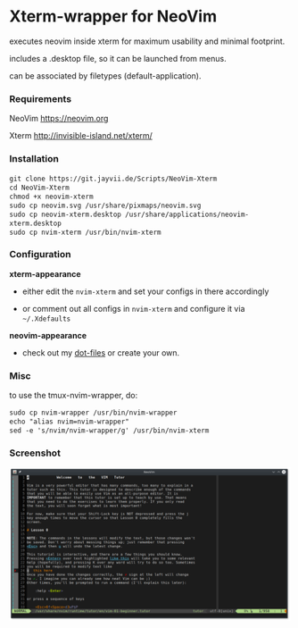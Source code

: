 # Xterm-wrapper for NeoVim

executes neovim inside xterm for maximum usability and minimal footprint.

includes a .desktop file, so it can be launched from menus.

can be associated by filetypes (default-application).

### Requirements

NeoVim https://neovim.org

Xterm http://invisible-island.net/xterm/

### Installation
```
git clone https://git.jayvii.de/Scripts/NeoVim-Xterm
cd NeoVim-Xterm
chmod +x neovim-xterm
sudo cp neovim.svg /usr/share/pixmaps/neovim.svg
sudo cp neovim-xterm.desktop /usr/share/applications/neovim-xterm.desktop
sudo cp nvim-xterm /usr/bin/nvim-xterm
```

### Configuration

**xterm-appearance**

- either edit the `nvim-xterm` and set your configs in there accordingly

- or comment out all configs in `nvim-xterm` and configure it via `~/.Xdefaults`

**neovim-appearance**

- check out my [dot-files](https://github.com/JayVii/Configurations) or create your own.

### Misc

to use the tmux-nvim-wrapper, do:
```
sudo cp nvim-wrapper /usr/bin/nvim-wrapper
echo "alias nvim=nvim-wrapper"
sed -e 's/nvim/nvim-wrapper/g' /usr/bin/nvim-xterm
```

### Screenshot

![Screenshot of Vim-Tutor in NeoVim-Xterm](./screenshot.png)
